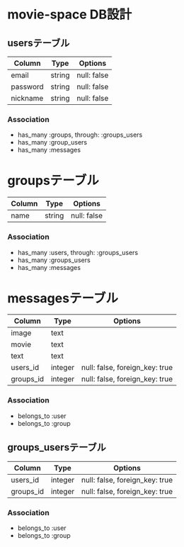 # movie-space DB設計

## usersテーブル
|Column|Type|Options|
|------|----|-------|
|email|string|null: false|
|password|string|null: false|
|nickname|string|null: false|index: true|
### Association
- has_many :groups, through: :groups_users
- has_many :group_users
- has_many :messages


# groupsテーブル
|Column|Type|Options|
|------|----|-------|
|name|string|null: false|index: true|
### Association
- has_many :users, through: :groups_users
- has_many :groups_users
- has_many :messages

# messagesテーブル
|Column|Type|Options|
|------|----|-------|
|image|text||
|movie|text||
|text|text||
|users_id|integer|null: false, foreign_key: true|
|groups_id|integer|null: false, foreign_key: true|
### Association
- belongs_to :user
- belongs_to :group


## groups_usersテーブル
|Column|Type|Options|
|------|----|-------|
|users_id|integer|null: false, foreign_key: true|
|groups_id|integer|null: false, foreign_key: true|
### Association
- belongs_to :user
- belongs_to :group

